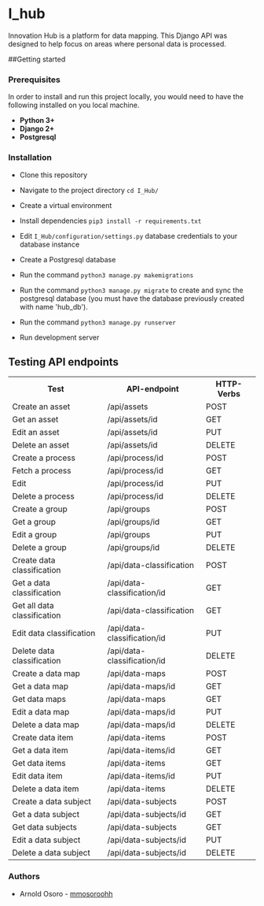 # I_hub
Innovation Hub is a platform for data mapping.
This Django API was designed to help focus on areas where personal data is processed.

##Getting started

### Prerequisites

In order to install and run this project locally, you would need to have the following installed on you local machine.

- **Python 3+**
- **Django 2+**
- **Postgresql**

### Installation
* Clone this repository

* Navigate to the project directory `cd I_Hub/`

* Create a virtual environment

* Install dependencies `pip3 install -r requirements.txt`
* Edit `I_Hub/configuration/settings.py` database credentials to your database instance

* Create a Postgresql database 

* Run the command `python3 manage.py makemigrations` 

* Run the command `python3 manage.py migrate` to create and sync the postgresql database (you must have the database previously created with name 'hub_db').

* Run the command `python3 manage.py runserver`

* Run development server


## Testing API endpoints
<table>
<tr><th>Test</th>
<th>API-endpoint</th>
<th>HTTP-Verbs</th>
</tr>
<tr>
<td>Create an asset</td>
<td>/api/assets</td>
<td>POST</td>
</tr>
<tr>
<td>Get an asset</td>
<td>/api/assets/id</td>
<td>GET</td>
</tr>
<tr>
<td>Edit an asset</td>
<td>/api/assets/id</td>
<td>PUT</td>
</tr>
<tr>
<td>Delete an asset</td>
<td>/api/assets/id</td>
<td>DELETE</td>
</tr>
<tr>
<td>Create a process</td>
<td>/api/process/id</td>
<td>POST</td>
</tr>
<tr>
<td>Fetch a process</td>
<td>/api/process/id</td>
<td>GET</td>
</tr>
<tr>
<td>Edit</td>
<td>/api/process/id</td>
<td>PUT</td>
</tr>
<tr>
<td>Delete a process</td>
<td>/api/process/id</td>
<td>DELETE</td>
</tr>
<tr>
<td>Create a group</td>
<td>/api/groups</td>
<td>POST</td>
</tr>
<tr>
<td>Get a group</td>
<td>/api/groups/id</td>
<td>GET</td>
</tr>
<tr>
<td>Edit a group</td>
<td>/api/groups</td>
<td>PUT</td>
</tr>
<tr>
<td>Delete a group</td>
<td>/api/groups/id</td>
<td>DELETE</td>
</tr>
<tr>
<td>Create data classification</td>
<td>/api/data-classification</td>
<td>POST</td>
</tr>
<tr>
<td>Get a data classification</td>
<td>/api/data-classification/id</td>
<td>GET</td>
</tr>
<tr>
<td>Get all data classification</td>
<td>/api/data-classification</td>
<td>GET</td>
</tr>
<tr>
<td>Edit data classification</td>
<td>/api/data-classification/id</td>
<td>PUT</td>
</tr>
<tr>
<td>Delete data classification</td>
<td>/api/data-classification/id</td>
<td>DELETE</td>
</tr>
<tr>
<td>Create a data map</td>
<td>/api/data-maps</td>
<td>POST</td>
</tr>
<tr>
<td>Get a data map</td>
<td>/api/data-maps/id</td>
<td>GET</td>
</tr>
<tr>
<td>Get data maps</td>
<td>/api/data-maps</td>
<td>GET</td>
</tr>
<tr>
<td>Edit a data map</td>
<td>/api/data-maps/id</td>
<td>PUT</td>
</tr>
<tr>
<td>Delete a data map</td>
<td>/api/data-maps/id</td>
<td>DELETE</td>
</tr>
<tr>
<td>Create data item</td>
<td>/api/data-items</td>
<td>POST</td>
</tr>
<tr>
<td>Get a data item</td>
<td>/api/data-items/id</td>
<td>GET</td>
</tr>
<tr>
<td>Get data items</td>
<td>/api/data-items</td>
<td>GET</td>
</tr>
<tr>
<td>Edit data item</td>
<td>/api/data-items/id</td>
<td>PUT</td>
</tr>
<tr>
<td>Delete a data item</td>
<td>/api/data-items</td>
<td>DELETE</td>
</tr>
<tr>
<td>Create a data subject</td>
<td>/api/data-subjects</td>
<td>POST</td>
</tr>
<tr>
<td>Get a data subject</td>
<td>/api/data-subjects/id</td>
<td>GET</td>
</tr>
<tr>
<td>Get data subjects</td>
<td>/api/data-subjects</td>
<td>GET</td>
</tr>
<tr>
<td>Edit a data subject</td>
<td>/api/data-subjects/id</td>
<td>PUT</td>
</tr>
<tr>
<td>Delete a data subject</td>
<td>/api/data-subjects/id</td>
<td>DELETE</td>
</tr>
</table>


### Authors
- Arnold Osoro - [mmosoroohh](https://github.com/mmosoroohh)
